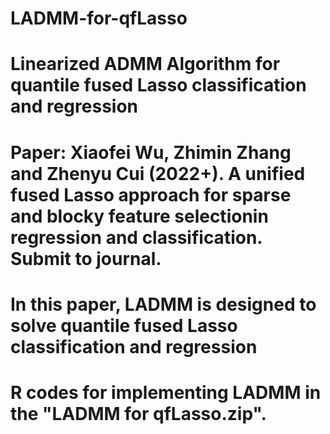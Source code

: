 # LADMM-for-qfLasso
# Linearized ADMM Algorithm for quantile fused Lasso classification and regression
# Paper: Xiaofei Wu, Zhimin Zhang and Zhenyu Cui (2022+). A unified fused Lasso approach for sparse and blocky feature selectionin regression and classification. Submit to journal. 
# In this paper, LADMM is designed to solve quantile fused Lasso classification and regression 
# R codes for implementing LADMM in the "LADMM for qfLasso.zip".
